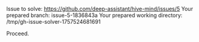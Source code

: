 Issue to solve: https://github.com/deep-assistant/hive-mind/issues/5
Your prepared branch: issue-5-1836843a
Your prepared working directory: /tmp/gh-issue-solver-1757524681691

Proceed.
